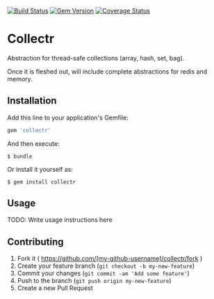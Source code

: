 [![Build Status](https://api.travis-ci.org/brianmd/collectr.png?branch=master)](https://travis-ci.org/brianmd/collectr)  [![Gem Version](https://badge.fury.io/rb/collectr.png)](http://badge.fury.io/rb/collectr)  [![Coverage Status](https://coveralls.io/repos/brianmd/collectr/badge.png)](https://coveralls.io/r/brianmd/collectr)

# Collectr

Abstraction for thread-safe collections (array, hash, set, bag).

Once it is fleshed out, will include complete abstractions for redis and memory.

## Installation

Add this line to your application's Gemfile:

```ruby
gem 'collectr'
```

And then execute:

    $ bundle

Or install it yourself as:

    $ gem install collectr

## Usage

TODO: Write usage instructions here

## Contributing

1. Fork it ( https://github.com/[my-github-username]/collectr/fork )
2. Create your feature branch (`git checkout -b my-new-feature`)
3. Commit your changes (`git commit -am 'Add some feature'`)
4. Push to the branch (`git push origin my-new-feature`)
5. Create a new Pull Request
